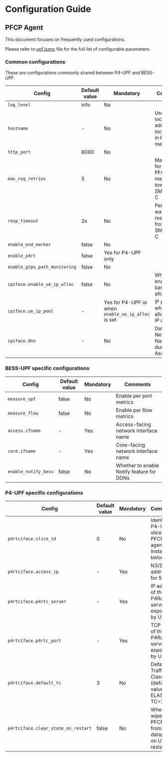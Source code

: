 <!--
SPDX-License-Identifier: Apache-2.0
Copyright 2022-present Open Networking Foundation
-->

# Configuration Guide

## PFCP Agent

This document focuses on frequently used configurations.

Please refer to [upf.jsonc](../conf/upf.jsonc) file for the full list of configurable parameters.

### Common configurations

These are configurations commonly shared between P4-UPF and BESS-UPF.

| Config | Default value | Mandatory | Comments |
| ------ | ------------- | --------- | -------- |
| `log_level` | info | No | |
| `hostname` | - | No | Used to get local IP address and local NodeID in PFCP messages |
| `http_port` | 8080 | No | |
| `max_req_retries` | 5 | No | Max retries for sending PFCP message towards SMF/SPGW-C |
| `resp_timeout` | 2s | No | Period to wait for a response from SMF/SPGW-C |
| `enable_end_marker` | false | No | |
| `enable_p4rt` | false | Yes for P4-UPF only | |
| `enable_gtpu_path_monitoring` | false | No | |
| `cpiface.enable_ue_ip_alloc` | false | No | Whether to enable UPF-based UE IP allocation |
| `cpiface.ue_ip_pool` | - | Yes for P4-UPF or when `enable_ue_ip_alloc` is set | IP pool from which we allocate UE IP address |
| `cpiface.dnn` | - | No | Data Network Name to use during PFCP Association |

### BESS-UPF specific configurations

| Config | Default value | Mandatory | Comments |
| ------ | ------------- | --------- | -------- |
| `measure_upf` | false | No | Enable per port metrics |
| `measure_flow` | false | No | Enable per flow metrics |
| `access.ifname` | - | Yes | Access-facing network interface name |
| `core.ifname` | - | Yes | Core-facing network interface name |
| `enable_notify_bess` | false | No | Whether to enable Notify feature for DDNs |

### P4-UPF specific configurations

| Config | Default value | Mandatory | Comments |
| ------ | ------------- | --------- | -------- |
| `p4rtciface.slice_id` | 0 | No | Identify P4-UPF slice this PFCP agent instance belongs to |
| `p4rtciface.access_ip` | - | Yes | N3/S1u address for 5G/4G |
| `p4rtciface.p4rtc_server` | - | Yes | IP address of the P4Runtime server exposed by UP4 |
| `p4rtciface.p4rtc_port` | - | Yes | TCP port of the P4Runtime server exposed by UP4 |
| `p4rtciface.default_tc` | 3 | No | Default Traffic Class (default value is ELASTIC - TC=3) |
| `p4rtciface.clear_state_on_restart` | false | No | Whether to wipe out PFCP state from UP4 datapath on UP4 restart. |